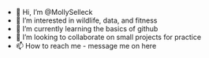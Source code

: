 - 👋 Hi, I’m @MollySelleck
- 👀 I’m interested in wildlife, data, and fitness
- 🌱 I’m currently learning the basics of github 
- 💞️ I’m looking to collaborate on small projects for practice
- 📫 How to reach me - message me on here

<!---
MollySelleck/MollySelleck is a ✨ special ✨ repository because its `README.md` (this file) appears on your GitHub profile.
You can click the Preview link to take a look at your changes.
--->
